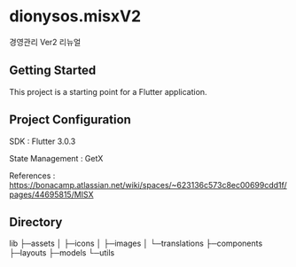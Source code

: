 # dionysos.misxV2

경영관리 Ver2 리뉴얼

## Getting Started

This project is a starting point for a Flutter application.



## Project Configuration

SDK : Flutter 3.0.3

State Management : GetX

References : https://bonacamp.atlassian.net/wiki/spaces/~623136c573c8ec00699cdd1f/pages/44695815/MISX


## Directory

lib
 ├─assets
 │  ├─icons
 │  ├─images
 │  └─translations
 ├─components
 ├─layouts
 ├─models
 └─utils
